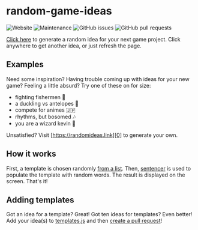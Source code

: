 # random-game-ideas

![Website](https://img.shields.io/website?url=https%3A%2F%2Frandomideas.link) ![Maintenance](https://img.shields.io/maintenance/yes/2021) ![GitHub issues](https://img.shields.io/github/issues-raw/benrosen/random-game-ideas) ![GitHub pull requests](https://img.shields.io/github/issues-pr-raw/benrosen/random-game-ideas)

[Click here][0] to generate a random idea for your next game project. Click anywhere to get another idea, or just refresh the page.

## Examples

Need some inspiration? Having trouble coming up with ideas for your new game? Feeling a little absurd? Try one of these on for size:

- fighting fishermen :fishing_pole_and_fish:
- a duckling vs antelopes :duck:
- compete for animes :jp:
- rhythms, but bosomed :notes:
- you are a wizard kevin :mage:

Unsatisfied? Visit [https://randomideas.link][0] to generate your own.

## How it works

First, a template is chosen randomly [from a list][1]. Then, [sentencer][3] is used to populate the template with random words. The result is displayed on the screen. That's it!

## Adding templates

Got an idea for a template? Great! Got ten ideas for templates? Even better! Add your idea(s) to [templates.js][1] and then [create a pull request][2]!

[0]: https://randomideas.link "random ideas"
[1]: https://github.com/benrosen/random-game-ideas/blob/f13823e7a846aa40dded173094f2f35fa03850b1/src/templates.js "templates"
[2]: https://github.com/benrosen/random-game-ideas/pulls "pull requests"
[3]: https://github.com/kylestetz/Sentencer "madlibs-style sentence templating"
